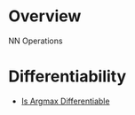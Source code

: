 
# Overview 

NN Operations 

# Differentiability 

- [Is Argmax Differentiable](is_argmax_differentiable.md)



